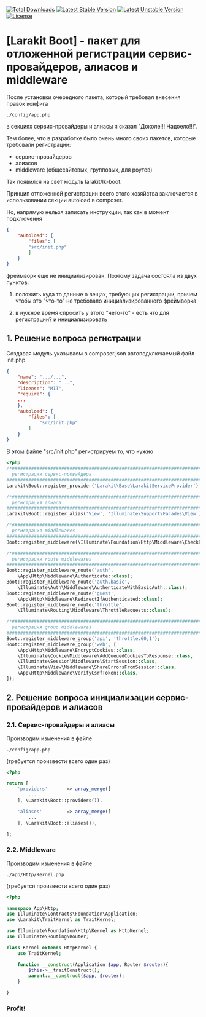 [![Total Downloads](https://poser.pugx.org/larakit/lk-boot/d/total.svg)](https://packagist.org/packages/larakit/lk-boot)
[![Latest Stable Version](https://poser.pugx.org/larakit/lk-boot/v/stable.svg)](https://packagist.org/packages/larakit/lk-boot)
[![Latest Unstable Version](https://poser.pugx.org/larakit/lk-boot/v/unstable.svg)](https://packagist.org/packages/larakit/lk-boot)
[![License](https://poser.pugx.org/larakit/lk-boot/license.svg)](https://packagist.org/packages/larakit/lk-boot)

# [Larakit Boot] - пакет для отложенной регистрации сервис-провайдеров, алиасов и middleware

После установки очередного пакета, который требовал внесения правок конфига
~~~
./config/app.php
~~~
в секциях сервис-провайдеры и алиасы я сказал "Доколе!!! Надоело!!!".

Тем более, что в разработке было очень много своих пакетов, которые требовали регистрации:
- сервис-провайдеров
- алиасов
- middleware (общесайтовых, групповых, для роутов)

Так появился на свет модуль larakit/lk-boot.

Принцип отложенной регистрации всего этого хозяйства заключается в использовании секции autoload в composer.

Но, напрямую нельзя записать инструкции, так как в момент подключения
~~~json
{
    "autoload": {
        "files": [
	    "src/init.php"
        ]
    }
}
~~~
фреймворк еще не инициализирован.
Поэтому задача состояла из двух пунктов:

1) положить куда то данные о вещах, требующих регистрации, причем чтобы это "что-то" не требовало инициализированного фреймворка

2) в нужное время спросить у этого "чего-то" - есть что для регистрации? и инициализировать



## 1. Решение вопроса регистрации

Создавая модуль указываем в composer.json автоподключаемый файл init.php
~~~json
{
	"name": ".../...",
	"description": "...",
	"license": "MIT",
	"require": {
	...
	},
	"autoload": {
		"files": [
			"src/init.php"
		]
	}
}
~~~

В этом файле "src/init.php" регистрируем то, что нужно
~~~php
<?php
/*################################################################################
  регистрация сервис-провайдера
################################################################################*/
Larakit\Boot::register_provider('Larakit\Base\LarakitServiceProvider');

/*################################################################################
  регистрация алиаса
################################################################################*/
Larakit\Boot::register_alias('View', 'Illuminate\Support\Facades\View');

/*################################################################################
  регистрация middlewares
################################################################################*/
Boot::register_middleware(\Illuminate\Foundation\Http\Middleware\CheckForMaintenanceMode::class);

/*################################################################################
  регистрация route middlewares
################################################################################*/
Boot::register_middleware_route('auth', 
	\App\Http\Middleware\Authenticate::class);
Boot::register_middleware_route('auth.basic', 
	\Illuminate\Auth\Middleware\AuthenticateWithBasicAuth::class);
Boot::register_middleware_route('guest', 
	\App\Http\Middleware\RedirectIfAuthenticated::class);
Boot::register_middleware_route('throttle', 
	\Illuminate\Routing\Middleware\ThrottleRequests::class);

/*################################################################################
  регистрация group middlewares
################################################################################*/
Boot::register_middleware_group('api', 'throttle:60,1');
Boot::register_middleware_group('web', [
    \App\Http\Middleware\EncryptCookies::class,
    \Illuminate\Cookie\Middleware\AddQueuedCookiesToResponse::class,
    \Illuminate\Session\Middleware\StartSession::class,
    \Illuminate\View\Middleware\ShareErrorsFromSession::class,
    \App\Http\Middleware\VerifyCsrfToken::class,
]);
~~~

## 2. Решение вопроса инициализации сервис-провайдеров и алиасов
### 2.1. Сервис-провайдеры и алиасы

Производим изменения в файле
~~~
./config/app.php
~~~
 (требуется произвести всего один раз)
 
~~~php
<?php

return [
    'providers'       => array_merge([
        ...
    ], \Larakit\Boot::providers()),

    'aliases'         => array_merge([
        ...
    ], \Larakit\Boot::aliases()),

];
~~~

### 2.2. Middleware
Производим изменения в файле
~~~
./app/Http/Kernel.php
~~~
 (требуется произвести всего один раз)

~~~php
<?php

namespace App\Http;
use Illuminate\Contracts\Foundation\Application;
use \Larakit\TraitKernel as TraitKernel;

use Illuminate\Foundation\Http\Kernel as HttpKernel;
use Illuminate\Routing\Router;

class Kernel extends HttpKernel {
    use TraitKernel;

    function __construct(Application $app, Router $router){
        $this->__traitConstruct();
        parent::__construct($app, $router);
    }

}
~~~

### Profit!
